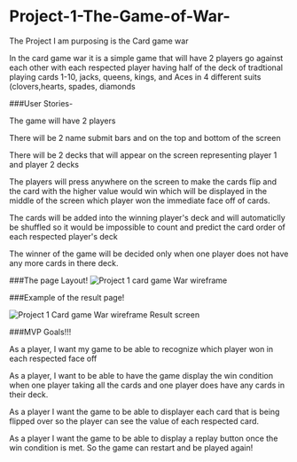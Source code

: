 # Project-1-The-Game-of-War-

The Project I am purposing is the Card game war 

In the card game war it is a simple game that will have 2 players go against each other with each respected player having half of the deck of tradtional playing cards 1-10, jacks, queens, kings, and Aces in 4 different suits (clovers,hearts, spades, diamonds 





###User Stories-  

The game will have 2 players 

There will be 2 name submit bars and on the top and bottom of the screen 

There will be 2 decks that will appear on the screen representing player 1 and player 2 decks 

 

The players will press anywhere on the screen to make the cards flip and the card with the higher value would win which will be displayed in the middle of the screen which player won the immediate face off of cards.

The cards will be added into the winning player's deck and will automaticlly be shuffled so it would be impossible to count and predict the card order of each respected player's deck 

The winner of the game will be decided only when one player does not have any more cards in there deck. 


###The page Layout! 
![Project 1 card game War wireframe ](https://user-images.githubusercontent.com/105845188/178614728-914e7a18-3b75-4350-b577-a8c89094d95a.png)




###Example of the result page! 



![Project 1 Card game War wireframe Result screen ](https://user-images.githubusercontent.com/105845188/178615313-252923cb-8ef5-4e5c-b8f1-67898cd5b467.png)


###MVP Goals!!! 

As a player, I want my game to be able to recognize which player won in each respected face off 

As a player, I want to be able to have the game display the win condition when one player taking all the cards and one player does have any cards in their deck. 

As a player I want the game to be able to displayer each card that is being flipped over so the player can see the value of each respected card. 

As a player I want the game to be able to display a replay button once the win condition is met. So the game can restart and be played again!  

